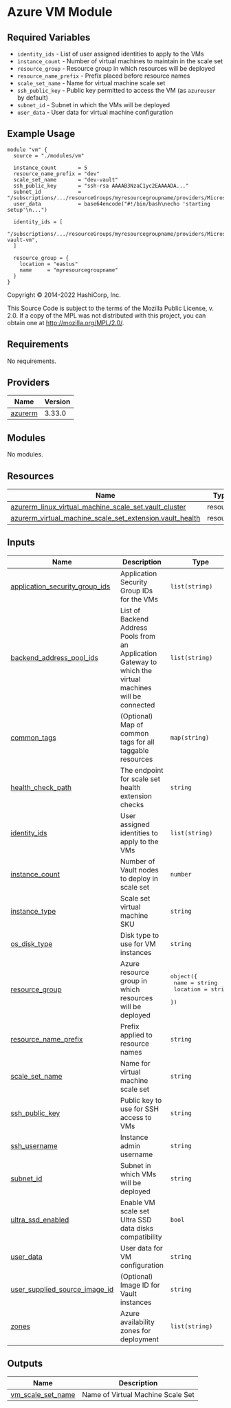 # Azure VM Module

## Required Variables

* `identity_ids` - List of user assigned identities to apply to the VMs
* `instance_count` - Number of virtual machines to maintain in the scale set
* `resource_group` - Resource group in which resources will be deployed
* `resource_name_prefix` - Prefix placed before resource names
* `scale_set_name` - Name for virtual machine scale set
* `ssh_public_key` - Public key permitted to access the VM (as `azureuser` by default)
* `subnet_id` - Subnet in which the VMs will be deployed
* `user_data` - User data for virtual machine configuration

## Example Usage

```hcl
module "vm" {
  source = "./modules/vm"

  instance_count       = 5
  resource_name_prefix = "dev"
  scale_set_name       = "dev-vault"
  ssh_public_key       = "ssh-rsa AAAAB3NzaC1yc2EAAAADA..."
  subnet_id            = "/subscriptions/.../resourceGroups/myresourcegroupname/providers/Microsoft.Network/virtualNetworks/myvnetname/subnets/myvaultsubnetname"
  user_data            = base64encode("#!/bin/bash\necho 'starting setup'\n...")

  identity_ids = [
    "/subscriptions/.../resourceGroups/myresourcegroupname/providers/Microsoft.ManagedIdentity/userAssignedIdentities/dev-vault-vm",
  ]

  resource_group = {
    location = "eastus"
    name     = "myresourcegroupname"
  }
}
```

<!-- BEGIN_TF_DOCS -->
Copyright © 2014-2022 HashiCorp, Inc.

This Source Code is subject to the terms of the Mozilla Public License, v. 2.0. If a copy of the MPL was not distributed with this project, you can obtain one at http://mozilla.org/MPL/2.0/.

## Requirements

No requirements.

## Providers

| Name | Version |
|------|---------|
| <a name="provider_azurerm"></a> [azurerm](#provider\_azurerm) | 3.33.0 |

## Modules

No modules.

## Resources

| Name | Type |
|------|------|
| [azurerm_linux_virtual_machine_scale_set.vault_cluster](https://registry.terraform.io/providers/hashicorp/azurerm/latest/docs/resources/linux_virtual_machine_scale_set) | resource |
| [azurerm_virtual_machine_scale_set_extension.vault_health](https://registry.terraform.io/providers/hashicorp/azurerm/latest/docs/resources/virtual_machine_scale_set_extension) | resource |

## Inputs

| Name | Description | Type | Default | Required |
|------|-------------|------|---------|:--------:|
| <a name="input_application_security_group_ids"></a> [application\_security\_group\_ids](#input\_application\_security\_group\_ids) | Application Security Group IDs for the VMs | `list(string)` | `[]` | no |
| <a name="input_backend_address_pool_ids"></a> [backend\_address\_pool\_ids](#input\_backend\_address\_pool\_ids) | List of Backend Address Pools from an Application Gateway to which the virtual machines will be connected | `list(string)` | `null` | no |
| <a name="input_common_tags"></a> [common\_tags](#input\_common\_tags) | (Optional) Map of common tags for all taggable resources | `map(string)` | `{}` | no |
| <a name="input_health_check_path"></a> [health\_check\_path](#input\_health\_check\_path) | The endpoint for scale set health extension checks | `string` | n/a | yes |
| <a name="input_identity_ids"></a> [identity\_ids](#input\_identity\_ids) | User assigned identities to apply to the VMs | `list(string)` | n/a | yes |
| <a name="input_instance_count"></a> [instance\_count](#input\_instance\_count) | Number of Vault nodes to deploy in scale set | `number` | n/a | yes |
| <a name="input_instance_type"></a> [instance\_type](#input\_instance\_type) | Scale set virtual machine SKU | `string` | `"Standard_D2s_v3"` | no |
| <a name="input_os_disk_type"></a> [os\_disk\_type](#input\_os\_disk\_type) | Disk type to use for VM instances | `string` | `"Premium_LRS"` | no |
| <a name="input_resource_group"></a> [resource\_group](#input\_resource\_group) | Azure resource group in which resources will be deployed | <pre>object({<br>    name     = string<br>    location = string<br>  })</pre> | n/a | yes |
| <a name="input_resource_name_prefix"></a> [resource\_name\_prefix](#input\_resource\_name\_prefix) | Prefix applied to resource names | `string` | n/a | yes |
| <a name="input_scale_set_name"></a> [scale\_set\_name](#input\_scale\_set\_name) | Name for virtual machine scale set | `string` | n/a | yes |
| <a name="input_ssh_public_key"></a> [ssh\_public\_key](#input\_ssh\_public\_key) | Public key to use for SSH access to VMs | `string` | n/a | yes |
| <a name="input_ssh_username"></a> [ssh\_username](#input\_ssh\_username) | Instance admin username | `string` | `"azureuser"` | no |
| <a name="input_subnet_id"></a> [subnet\_id](#input\_subnet\_id) | Subnet in which VMs will be deployed | `string` | n/a | yes |
| <a name="input_ultra_ssd_enabled"></a> [ultra\_ssd\_enabled](#input\_ultra\_ssd\_enabled) | Enable VM scale set Ultra SSD data disks compatibility | `bool` | `true` | no |
| <a name="input_user_data"></a> [user\_data](#input\_user\_data) | User data for VM configuration | `string` | n/a | yes |
| <a name="input_user_supplied_source_image_id"></a> [user\_supplied\_source\_image\_id](#input\_user\_supplied\_source\_image\_id) | (Optional) Image ID for Vault instances | `string` | `null` | no |
| <a name="input_zones"></a> [zones](#input\_zones) | Azure availability zones for deployment | `list(string)` | `null` | no |

## Outputs

| Name | Description |
|------|-------------|
| <a name="output_vm_scale_set_name"></a> [vm\_scale\_set\_name](#output\_vm\_scale\_set\_name) | Name of Virtual Machine Scale Set |
<!-- END_TF_DOCS -->